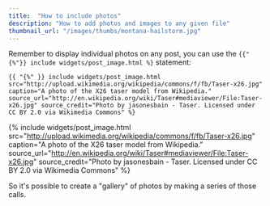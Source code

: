 ```yaml
---
title:  "How to include photos"
description: "How to add photos and images to any given file"
thumbnail_url: "/images/thumbs/montana-hailstorm.jpg"
---
```




Remember to display individual photos on any post, you can use the `{{"{%"}} include widgets/post_image.html %}` statement:

~~~
{{ "{%" }} include widgets/post_image.html src="http://upload.wikimedia.org/wikipedia/commons/f/fb/Taser-x26.jpg" caption="A photo of the X26 taser model from Wikipedia." source_url="http://en.wikipedia.org/wiki/Taser#mediaviewer/File:Taser-x26.jpg" source_credit="Photo by jasonesbain - Taser. Licensed under CC BY 2.0 via Wikimedia Commons" %}
~~~

{% include widgets/post_image.html src="http://upload.wikimedia.org/wikipedia/commons/f/fb/Taser-x26.jpg" caption="A photo of the X26 taser model from Wikipedia." source_url="http://en.wikipedia.org/wiki/Taser#mediaviewer/File:Taser-x26.jpg" source_credit="Photo by jasonesbain - Taser. Licensed under CC BY 2.0 via Wikimedia Commons" %}



So it's possible to create a "gallery" of photos by making a series of those calls. 


